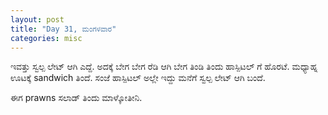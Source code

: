 ```yaml
---
layout: post
title: "Day 31, ಮಂಗಳವಾರ"
categories: misc
---
```


ಇವತ್ತು ಸ್ವಲ್ಪ ಲೇಟ್ ಆಗಿ ಎದ್ದೆ. ಅದಕ್ಕೆ ಬೇಗ ಬೇಗ ರೆಡಿ ಆಗಿ ಬೇಗ ತಿಂಡಿ ತಿಂದು ಹಾಸ್ಪಿಟಲ್ ಗೆ ಹೊರಟೆ. ಮಧ್ಯಾಹ್ನ ಊಟಕ್ಕೆ sandwich ತಿಂದೆ. ಸಂಜೆ ಹಾಸ್ಪಿಟಲ್ ಅಲ್ಲೇ ಇದ್ದು ಮನೆಗೆ ಸ್ವಲ್ಪ ಲೇಟ್ ಆಗಿ ಬಂದೆ.

ಈಗ prawns ಸಲಾಡ್ ತಿಂದು ಮಾಳ್ಕೋತೀನಿ. 
